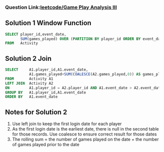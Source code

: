 ### Question Link:[leetcode/Game Play Analysis III](https://leetcode.com/problems/game-play-analysis-iii/)

##  Solution 1 Window Function
```sql
SELECT player_id,event_date,
       SUM(games_played) OVER (PARTITION BY player_id ORDER BY event_date) AS games_played_so_far
FROM   Activity
```

##  Solution 2 Join
```sql
SELECT     A1.player_id,A1.event_date,
           A1.games_played+SUM(COALESCE(A2.games_played,0)) AS games_played_so_far
FROM       Activity A1
LEFT JOIN  Activity A2
ON         A1.player_id = A2.player_id AND A1.event_date > A2.event_date
GROUP BY   A1.player_id,A1.event_date
ORDER BY   A1.event_date
```

## Notes for Solution 2
1. Use left join to keep the first login date for each player
2. As the first login date is the earliest date, there is null in the second table for those records. Use coalesce to ensure correct result for those dates
3. The rolling sum = the number of games played on the date + the number of games played prior to the date

